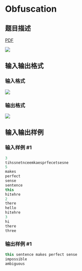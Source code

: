 # Obfuscation

## 题目描述

[problemUrl]: https://uva.onlinejudge.org/index.php?option=com_onlinejudge&Itemid=8&category=243&page=show_problem&problem=3283

[PDF](https://uva.onlinejudge.org/external/121/p12131.pdf)

![](https://cdn.luogu.com.cn/upload/vjudge_pic/UVA12131/0a18d05f4ac105e08eb8a08f5a4dc627761ec22f.png)

## 输入输出格式

### 输入格式

![](https://cdn.luogu.com.cn/upload/vjudge_pic/UVA12131/f93d606c0125db31db4689f100c5e4d6059dd9cf.png)

### 输出格式

![](https://cdn.luogu.com.cn/upload/vjudge_pic/UVA12131/7f31987e347f8aaffe3bc95accbc089f9b490c0e.png)

## 输入输出样例

### 输入样例 #1

```cpp
3
tihssnetnceemkaesprfecetsesne
5
makes
perfect
sense
sentence
this
hitehre
2
there
hello
hitehre
3
hi
there
three
```


### 输出样例 #1

```cpp
this sentence makes perfect sense
impossible
ambiguous
```


